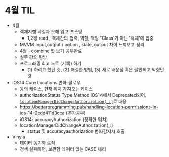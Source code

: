# 4월 TIL

* 4월
  * 객체지향 사실과 오해 읽고 포스팅
    * 1,2장 read , 객체간의 협력, 역할, 책임 'Class'가 아닌 '객체'에 집중
  * MVVM input,output / action , state, output 차이 느껴보고 정리
  * 4월 - combine 맛 보기 공부완료
  * 실무 강의 탐방
  * 프로그래밍 회고 노트 (기록) 하기
    * (1) 하려고 했던 것, (2) 해결한 방법, (3) 새로 배운점 혹은 잘안되고 막혔던 것
* iOS14 Core Locations 변화 팔로우
  * 동의 케이스, 현재 위치 가져오는 케이스
  * authorizationStatus Type Method iOS14에서 Deprecated되어,  [`locationManagerDidChangeAuthorization(_:)`](https://developer.apple.com/documentation/corelocation/cllocationmanagerdelegate/3563956-locationmanagerdidchangeauthoriz)로 대응
  * https://betterprogramming.pub/handling-location-permissions-in-ios-14-2cdd411d3cca (추가공부)
  * iOS14: accuracyAuthorization (정확한 위치)
  * locationManagerDidChangeAuthorization(_:)
    * status 및 accuracyauthorization 변화감지시 호출
* Vinyla
  * 데이터 동기화 로직
  * 검색 실패화면, 보관함 데이터 없는 CASE 처리

